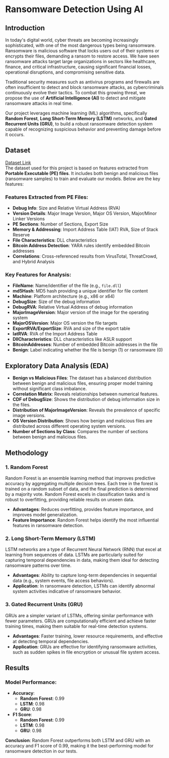# Ransomware Detection Using AI

## Introduction

In today's digital world, cyber threats are becoming increasingly sophisticated, with one of the most dangerous types being ransomware. Ransomware is malicious software that locks users out of their systems or encrypts their files, demanding a ransom to restore access. We have seen ransomware attacks target large organizations in sectors like healthcare, finance, and critical infrastructure, causing significant financial losses, operational disruptions, and compromising sensitive data.

Traditional security measures such as antivirus programs and firewalls are often insufficient to detect and block ransomware attacks, as cybercriminals continuously evolve their tactics. To combat this growing threat, we propose the use of **Artificial Intelligence (AI)** to detect and mitigate ransomware attacks in real time.

Our project leverages machine learning (ML) algorithms, specifically **Random Forest**, **Long Short-Term Memory (LSTM)** networks, and **Gated Recurrent Units (GRU)**, to build a robust ransomware detection system capable of recognizing suspicious behavior and preventing damage before it occurs.

## Dataset
[Dataset Link](https://github.com/securycore/MLRD-Machine-Learning-Ransomware-Detection)  
The dataset used for this project is based on features extracted from **Portable Executable (PE) files**. It includes both benign and malicious files (ransomware samples) to train and evaluate our models. Below are the key features:

### Features Extracted from PE Files:
- **Debug Info**: Size and Relative Virtual Address (RVA)
- **Version Details**: Major Image Version, Major OS Version, Major/Minor Linker Versions
- **PE Sections**: Number of Sections, Export Size
- **Memory & Addressing**: Import Address Table (IAT) RVA, Size of Stack Reserve
- **File Characteristics**: DLL characteristics
- **Bitcoin Address Detection**: YARA rules identify embedded Bitcoin addresses
- **Correlations**: Cross-referenced results from VirusTotal, ThreatCrowd, and Hybrid Analysis

### Key Features for Analysis:
- **FileName**: Name/identifier of the file (e.g., `file.dll`)
- **md5Hash**: MD5 hash providing a unique identifier for file content
- **Machine**: Platform architecture (e.g., x86 or x64)
- **DebugSize**: Size of the debug information
- **DebugRVA**: Relative Virtual Address of debug information
- **MajorImageVersion**: Major version of the image for the operating system
- **MajorOSVersion**: Major OS version the file targets
- **ExportRVA/ExportSize**: RVA and size of the export table
- **IatRVA**: RVA of the Import Address Table
- **DllCharacteristics**: DLL characteristics like ASLR support
- **BitcoinAddresses**: Number of embedded Bitcoin addresses in the file
- **Benign**: Label indicating whether the file is benign (1) or ransomware (0)

## Exploratory Data Analysis (EDA)

- **Benign vs Malicious Files**: The dataset has a balanced distribution between benign and malicious files, ensuring proper model training without significant class imbalance.
- **Correlation Matrix**: Reveals relationships between numerical features.
- **CDF of DebugSize**: Shows the distribution of debug information size in the files.
- **Distribution of MajorImageVersion**: Reveals the prevalence of specific image versions.
- **OS Version Distribution**: Shows how benign and malicious files are distributed across different operating system versions.
- **Number of Sections by Class**: Compares the number of sections between benign and malicious files.

## Methodology

### 1. Random Forest
Random Forest is an ensemble learning method that improves predictive accuracy by aggregating multiple decision trees. Each tree in the forest is trained on a random subset of data, and the final prediction is determined by a majority vote. Random Forest excels in classification tasks and is robust to overfitting, providing reliable results on unseen data.

- **Advantages**: Reduces overfitting, provides feature importance, and improves model generalization.
- **Feature Importance**: Random Forest helps identify the most influential features in ransomware detection.

### 2. Long Short-Term Memory (LSTM)
LSTM networks are a type of Recurrent Neural Network (RNN) that excel at learning from sequences of data. LSTMs are particularly suited for capturing temporal dependencies in data, making them ideal for detecting ransomware patterns over time.

- **Advantages**: Ability to capture long-term dependencies in sequential data (e.g., system events, file access behaviors).
- **Application**: In ransomware detection, LSTMs can identify abnormal system activities indicative of ransomware behavior.

### 3. Gated Recurrent Units (GRU)
GRUs are a simpler variant of LSTMs, offering similar performance with fewer parameters. GRUs are computationally efficient and achieve faster training times, making them suitable for real-time detection systems.

- **Advantages**: Faster training, lower resource requirements, and effective at detecting temporal dependencies.
- **Application**: GRUs are effective for identifying ransomware activities, such as sudden spikes in file encryption or unusual file system access.

## Results

### Model Performance:
- **Accuracy**:
  - **Random Forest**: 0.99
  - **LSTM**: 0.98
  - **GRU**: 0.98
- **F1 Score**:
  - **Random Forest**: 0.99
  - **LSTM**: 0.98
  - **GRU**: 0.98

**Conclusion**: Random Forest outperforms both LSTM and GRU with an accuracy and F1 score of 0.99, making it the best-performing model for ransomware detection in our tests.

